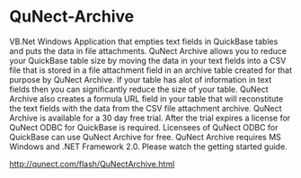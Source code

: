 # QuNect-Archive
VB.Net Windows Application that empties text fields in QuickBase tables and puts the data in file attachments.
QuNect Archive allows you to reduce your QuickBase table size by moving the data in your text fields into a CSV file that is stored in a file attachment field in an archive table created for that purpose by QuNect Archive. If your table has alot of information in text fields then you can significantly reduce the size of your table. QuNect Archive also creates a formula URL field in your table that will reconstitute the text fields with the data from the CSV file attachment archive.	QuNect Archive is available for a 30 day free trial. After the trial expires a license for QuNect ODBC for QuickBase is required. Licensees of QuNect ODBC for QuickBase can use QuNect Archive for free. QuNect Archive requires MS Windows and .NET Framework 2.0. Please watch the getting started guide.

http://qunect.com/flash/QuNectArchive.html
